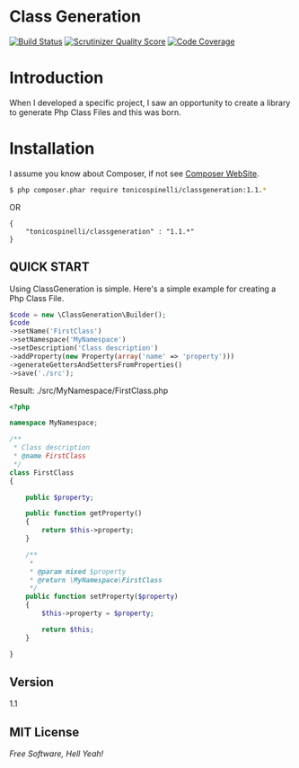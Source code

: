 Class Generation
================
[![Build Status](https://travis-ci.org/tonicospinelli/ClassGeneration.png?branch=1.0)](https://travis-ci.org/tonicospinelli/ClassGeneration)
[![Scrutinizer Quality Score](https://scrutinizer-ci.com/g/tonicospinelli/ClassGeneration/badges/quality-score.png?s=da4a9d5122cb384c993cc53d21fa83ceaa29165e)](https://scrutinizer-ci.com/g/tonicospinelli/ClassGeneration/)
[![Code Coverage](https://scrutinizer-ci.com/g/tonicospinelli/ClassGeneration/badges/coverage.png?s=6c796c027334af623359abfb442aa3cccb05ed80)](https://scrutinizer-ci.com/g/tonicospinelli/ClassGeneration/)

Introduction
============
When I developed a specific project, I saw an opportunity to create a library to generate Php Class Files and this was born.

Installation
============
I assume you know about Composer, if not see [Composer WebSite](http://getcomposer.org/).
```sh
$ php composer.phar require tonicospinelli/classgeneration:1.1.*
```
OR
```javascripti
{
    "tonicospinelli/classgeneration" : "1.1.*"
}
```

QUICK START
-----------

Using ClassGeneration is simple. Here's a simple example for creating a Php Class File. 

```php
$code = new \ClassGeneration\Builder();
$code
->setName('FirstClass')
->setNamespace('MyNamespace')
->setDescription('Class description')
->addProperty(new Property(array('name' => 'property')))
->generateGettersAndSettersFromProperties()
->save('./src');
```
Result: ./src/MyNamespace/FirstClass.php
```php
<?php

namespace MyNamespace;

/**
 * Class description
 * @name FirstClass
 */
class FirstClass
{

    public $property;

    public function getProperty()
    {
        return $this->property;
    }

    /**
     *
     * @param mixed $property
     * @return \MyNamespace\FirstClass
     */
    public function setProperty($property)
    {
        $this->property = $property;

        return $this;
    }

}
```
Version
----
1.1

MIT License
----
*Free Software, Hell Yeah!*
